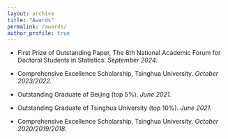 ```yaml
---
layout: archive
title: "Awards"
permalink: /awards/
author_profile: true
---
```


- First Prize of Outstanding Paper, The 8th National Academic Forum for Doctoral Students in Statistics. _September 2024._ 

- Comprehensive Excellence Scholarship, Tsinghua University. _October 2023/2022._

- Outstanding Graduate of Beijing (top 5%). _June 2021._
	
- Outstanding Graduate of Tsinghua University (top 10%). _June 2021._

- Comprehensive Excellence Scholarship, Tsinghua University. _October 2020/2019/2018._
